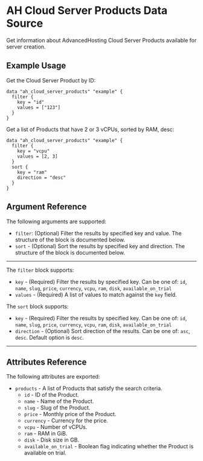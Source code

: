 # AH Cloud Server Products Data Source

Get information about AdvancedHosting Cloud Server Products available for server creation.

## Example Usage

Get the Cloud Server Product by ID:

```hcl
data "ah_cloud_server_products" "example" {
  filter {
    key = "id"
    values = ["123"]
  }
}
```

Get a list of Products that have 2 or 3 vCPUs, sorted by RAM, desc:

```hcl
data "ah_cloud_server_products" "example" {
  filter {
    key = "vcpu"
    values = [2, 3]
  }
  sort {
    key = "ram"
    direction = "desc"
  }
}
```

## Argument Reference

The following arguments are supported:

* `filter`: (Optional) Filter the results by specified key and value. The structure of the block is documented below.
* `sort` - (Optional) Sort the results by specified key and direction. The structure of the block is documented below.

---

The `filter` block supports:
* `key` - (Required) Filter the results by specified key. Can be one of: `id`, `name`, `slug`, `price`, `currency`, `vcpu`, `ram`, `disk`, `available_on_trial`
* `values` - (Required) A list of values to match against the `key` field.

The `sort` block supports:
* `key` - (Required) Filter the results by specified key. Can be one of: `id`, `name`, `slug`, `price`, `currency`, `vcpu`, `ram`, `disk`, `available_on_trial`
* `direction` - (Optional) Sort direction of the results. Can be one of: `asc`, `desc`. Default option is `desc`.

---

## Attributes Reference

The following attributes are exported:

* `products` - A list of Products that satisfy the search criteria.
  * `id` - ID of the Product.
  * `name` - Name of the Product.
  * `slug` - Slug of the Product.
  * `price` - Monthly price of the Product.
  * `currency` - Currency for the price.
  * `vcpu` - Number of vCPUs.
  * `ram` - RAM in GiB.
  * `disk` - Disk size in GB.
  * `available_on_trial` - Boolean flag indicating whether the Product is available on trial.

